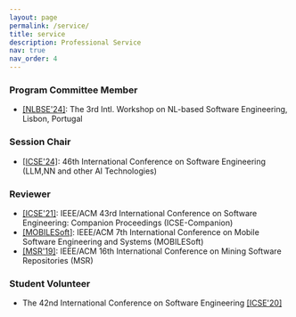 ```yaml
---
layout: page
permalink: /service/
title: service
description: Professional Service
nav: true
nav_order: 4
---
```


### Program Committee Member
- [[NLBSE'24]](https://nlbse2024.github.io/): The 3rd Intl. Workshop on NL-based Software Engineering, Lisbon, Portugal

### Session Chair
- [[ICSE'24]](https://conf.researchr.org/home/icse-2024): 46th International Conference on Software Engineering (LLM,NN and other AI Technologies)

### Reviewer
- [[ICSE'21]](https://doi.ieeecomputersociety.org/10.1109/ICSE-Companion52605.2021.00008): IEEE/ACM 43rd International Conference on Software Engineering: Companion Proceedings (ICSE-Companion)
- [[MOBILESoft]](https://conf.researchr.org/home/mobilesoft-2020): IEEE/ACM 7th International Conference on Mobile Software Engineering and Systems (MOBILESoft)
- [[MSR'19]](https://2019.msrconf.org/): IEEE/ACM 16th International Conference on Mining Software Repositories (MSR)

### Student Volunteer 
- The 42nd International Conference on Software Engineering [[ICSE'20]](https://conf.researchr.org/home/icse-2020)